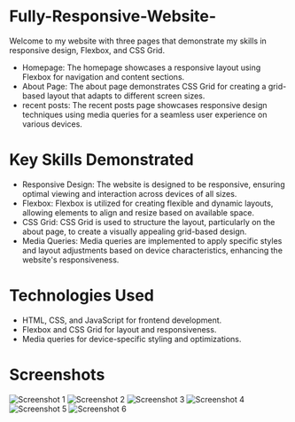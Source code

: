 # Fully-Responsive-Website-
Welcome to my website with three pages that demonstrate my skills in responsive design, Flexbox, and CSS Grid.



- Homepage: The homepage showcases a responsive layout using Flexbox for navigation and content sections.
- About Page: The about page demonstrates CSS Grid for creating a grid-based layout that adapts to different screen sizes.
- recent posts: The recent posts page showcases responsive design techniques using media queries for a seamless user experience on various devices.
# Key Skills Demonstrated
- Responsive Design: The website is designed to be responsive, ensuring optimal viewing and interaction across devices of all sizes.
- Flexbox: Flexbox is utilized for creating flexible and dynamic layouts, allowing elements to align and resize based on available space.
- CSS Grid: CSS Grid is used to structure the layout, particularly on the about page, to create a visually appealing grid-based design.
- Media Queries: Media queries are implemented to apply specific styles and layout adjustments based on device characteristics, enhancing the website's responsiveness.
# Technologies Used
- HTML, CSS, and JavaScript for frontend development.
- Flexbox and CSS Grid for layout and responsiveness.
- Media queries for device-specific styling and optimizations.


# Screenshots
![Screenshot 1](/img/Capture1.PNG)
![Screenshot 2](/img/Capture2.PNG)
![Screenshot 3](/img/Capture3.PNG)
![Screenshot 4](/img/Capture4.PNG)
![Screenshot 5](/img/Capture5.PNG)
![Screenshot 6](/img/Capture6.PNG)

